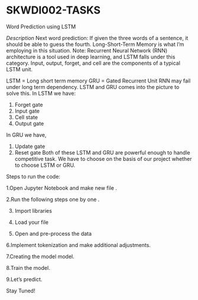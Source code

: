 # SKWDI002-TASKS
Word Prediction using LSTM

*Description*
Next word prediction:
If given the three words of a sentence, it should be able to guess the fourth. Long-Short-Term Memory is what I’m employing in this situation.
Note: Recurrent Neural Network (RNN) architecture is a tool used in deep learning, and LSTM falls under this category. Input, output, forget, and cell are the components of a typical LSTM unit.


LSTM = Long short term memory
GRU = Gated Recurrent Unit
RNN may fail under long term dependency. LSTM and GRU comes into the picture to solve this.
In LSTM we have:
1. Forget gate
2. Input gate
3. Cell state
4. Output gate

In GRU we have,
1. Update gate
2. Reset gate
Both of these LSTM and GRU are powerful enough to handle competitive task.
We have to choose on the basis of our project whether to choose LSTM or GRU.


Steps to run the code:

1.Open Jupyter Notebook and make new file .

2.Run the following steps one by one .

3. Import libraries
   
4. Load your file
   
5. Open and pre-process the data
   
   
6.Implement tokenization and make additional adjustments.

7.Creating the model
model.

8.Train the model.

9.Let’s predict.

Stay Tuned!
